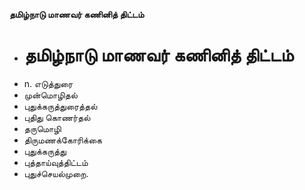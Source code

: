 **தமிழ்நாடு மாணவர் கணினித் திட்டம்**
- # தமிழ்நாடு மாணவர் கணினித் திட்டம்
- n. எடுத்துரை
- முன்மொழிதல்
- புதுக்கருத்துரைத்தல்
- புதிது கொணர்தல்
- தருமொழி
- திருமணக்கோரிக்கை
- புதுக்கருத்து
- புத்தாய்வுத்திட்டம்
- புதுச்செயல்முறை.

